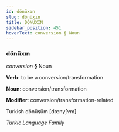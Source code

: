 ```yaml
---
id: dönüxın
slug: dönüxın
title: DÖNÜXIN
sidebar_position: 451
hoverText: conversion § Noun
---
```


### dönüxın

*conversion* **§** Noun

**Verb**: to be a conversion/transformation

**Noun**: conversion/transformation

**Modifier**: conversion/transformation-related

Turkish dönüşüm [dœnyʃʏm]

*Turkic Language Family*